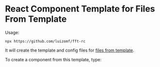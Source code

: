 # React Component Template for Files From Template

Usage:

```
npx https://github.com/luizomf/fft-rc
```

It will create the template and config files for [files from template](https://www.npmjs.com/package/files-from-template).

To create a component from this template, type:

```

```
